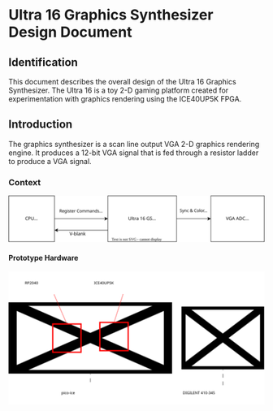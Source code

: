 # Ultra 16 Graphics Synthesizer Design Document

## Identification

This document describes the overall design of the Ultra 16 Graphics Synthesizer.
The Ultra 16 is a toy 2-D gaming platform created for experimentation with graphics rendering using the ICE40UP5K FPGA.

## Introduction

The graphics synthesizer is a scan line output VGA 2-D graphics rendering engine.
It produces a 12-bit VGA signal that is fed through a resistor ladder to produce a VGA signal.

### Context

![Context Diagram](./images/context.drawio.svg)

#### Prototype Hardware

![Hardware](./images/hardware.drawio.svg)
